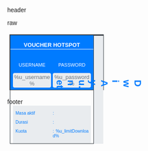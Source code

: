 header
<html xmlns="http://www.w3.org/1999/xhtml"><head>
	<title>Voucher Hotspot</title>
	<style>
		.f10{font-size:10px}.f11{font-size:11px}.f12{font-size:12px}.f13{font-size:13px}.f14{font-size:14px}.f15{font-size:15px}.f16{font-size:16px}.small{font-weight:300}.normal{font-weight:400}.bold{font-weight:700}h6,h5,h4,h3,h2,h1{font-weight:700}h6{font-size:16px}h5{font-size:18px}h4{font-size:20px}h3{font-size:22px}h2{font-size:24px}h1{font-size:26px}.bg-blue{background-color:#007bff}.text-blue{color:#007bff}.bg-indigo{background-color:#6610f2}.text-indigo{color:#6610f2}.bg-purple{background-color:#6f42c1}.text-purple{color:#6f42c1}.bg-pink{background-color:#e83e8c}.text-pink{color:#e83e8c}.bg-red{background-color:#dc3545}.text-red{color:#dc3545}.bg-orange{background-color:#fd7e14}.text-orange{color:#fd7e14}.bg-yellow{background-color:#ffc107}.text-yellow{color:#ffc107}.bg-green{background-color:#28a745}.text-green{color:#28a745}.bg-teal{background-color:#20c997}.text-teal{color:#20c997}.bg-cyan{background-color:#17a2b8}.text-cyan{color:#17a2b8}.bg-white{background-color:#fff}.text-white{color:#fff}.bg-gray{background-color:#6c757d}.text-gray{color:#6c757d}.bg-dark{background-color:#343a40}.text-dark{color:#343a40}.bg-light{background-color:#e9ecef}.text-light{color:#e9ecef}@media print{.noprint{display:none}.pagebreak{page-break-after:always}}*,*:after,*:before{margin:0;padding:0;box-sizing:border-box}body{margin:20px;font-size:14px;font-family:sans-serif}img{width:auto;max-width:100%;height:auto !important}.container{width:220px;height:130px;display:inline-block;margin:5px}.row{display:flex;flex-wrap:wrap}.col-1,.col-2,.col-3,.col-4,.col-5,.col-6,.col-7,.col-8,.col-9,.col-10{position:relative;width:100%}.col-1{flex:0 0 10%;max-width:10%}.col-2{flex:0 0 20%;max-width:20%}.col-3{flex:0 0 30%;max-width:30%}.col-4{flex:0 0 40%;max-width:40%}.col-5{flex:0 0 50%;max-width:50%}.col-6{flex:0 0 60%;max-width:60%}.col-7{flex:0 0 70%;max-width:70%}.col-8{flex:0 0 80%;max-width:80%}.col-9{flex:0 0 90%;max-width:90%}.col-10{flex:0 0 100%;max-width:100%}.rotate-r45{-webkit-transform:rotate(45deg);-moz-transform:rotate(45deg);-ms-transform:rotate(45deg);-o-transform:rotate(45deg);transform:rotate(45deg)}.rotate-r90{-webkit-transform:rotate(90deg);-moz-transform:rotate(90deg);-ms-transform:rotate(90deg);-o-transform:rotate(90deg);transform:rotate(90deg)}.rotate-r180{-webkit-transform:rotate(180deg);-moz-transform:rotate(180deg);-ms-transform:rotate(180deg);-o-transform:rotate(180deg);transform:rotate(180deg)}.rotate-r-45{-webkit-transform:rotate(-45deg);-moz-transform:rotate(-45deg);-ms-transform:rotate(-45deg);-o-transform:rotate(-45deg);transform:rotate(-45deg)}.rotate-r-90{-webkit-transform:rotate(-90deg);-moz-transform:rotate(-90deg);-ms-transform:rotate(-90deg);-o-transform:rotate(-90deg);transform:rotate(-90deg)}.rotate-r-180{-webkit-transform:rotate(-180deg);-moz-transform:rotate(-180deg);-ms-transform:rotate(-180deg);-o-transform:rotate(-180deg);transform:rotate(-180deg)}.text-left{text-align:left}.text-right{text-align:right}.text-center{text-align:center}.m-0{margin:0px}.m-1{margin:2px}.m-2{margin:4px}.m-3{margin:6px}.m-4{margin:8px}.m-5{margin:10px}.mt-0{margin-top:0px}.mt-1{margin-top:2px}.mt-2{margin-top:4px}.mt-3{margin-top:6px}.mt-4{margin-top:8px}.mt-5{margin-top:10px}.mr-0{margin-right:0px}.mr-1{margin-right:2px}.mr-2{margin-right:4px}.mr-3{margin-right:6px}.mr-4{margin-right:8px}.mr-5{margin-right:10px}.mb-0{margin-bottom:0px}.mb-1{margin-bottom:2px}.mb-2{margin-bottom:4px}.mb-3{margin-bottom:6px}.mb-4{margin-bottom:8px}.mb-5{margin-bottom:10px}.ml-0{margin-left:0px}.ml-1{margin-left:2px}.ml-2{margin-left:4px}.ml-3{margin-left:6px}.ml-4{margin-left:8px}.ml-5{margin-left:10px}.p-0{padding:0px}.p-1{padding:2px}.p-2{padding:4px}.p-3{padding:6px}.p-4{padding:8px}.p-5{padding:10px}.pt-0{padding-top:0px}.pt-1{padding-top:2px}.pt-2{padding-top:4px}.pt-3{padding-top:6px}.pt-4{padding-top:8px}.pt-5{padding-top:10px}.pr-0{padding-right:0px}.pr-1{padding-right:2px}.pr-2{padding-right:4px}.pr-3{padding-right:6px}.pr-4{padding-right:8px}.pr-5{padding-right:10px}.pb-0{padding-bottom:0px}.pb-1{padding-bottom:2px}.pb-2{padding-bottom:4px}.pb-3{padding-bottom:6px}.pb-4{padding-bottom:8px}.pb-5{padding-bottom:10px}.pl-0{padding-left:0px}.pl-1{padding-left:2px}.pl-2{padding-left:4px}.pl-3{padding-left:6px}.pl-4{padding-left:8px}.pl-5{padding-left:10px}.border-0{border:0px solid #dee2e6}.border-1{border:1px solid #dee2e6}.border-2{border:2px solid #dee2e6}.border-3{border:3px solid #dee2e6}.border-4{border:4px solid #dee2e6}.border-5{border:5px solid #dee2e6}.border-top-0{border-top:0px solid #dee2e6}.border-top-1{border-top:1px solid #dee2e6}.border-top-2{border-top:2px solid #dee2e6}.border-top-3{border-top:3px solid #dee2e6}.border-top-4{border-top:4px solid #dee2e6}.border-top-5{border-top:5px solid #dee2e6}.border-right-0{border-right:0px solid #dee2e6}.border-right-1{border-right:1px solid #dee2e6}.border-right-2{border-right:2px solid #dee2e6}.border-right-3{border-right:3px solid #dee2e6}.border-right-4{border-right:4px solid #dee2e6}.border-right-5{border-right:5px solid #dee2e6}.border-left-0{border-left:0px solid #dee2e6}.border-left-1{border-left:1px solid #dee2e6}.border-left-2{border-left:2px solid #dee2e6}.border-left-3{border-left:3px solid #dee2e6}.border-left-4{border-left:4px solid #dee2e6}.border-left-5{border-left:5px solid #dee2e6}.border-bottom-0{border-bottom:0px solid #dee2e6}.border-bottom-1{border-bottom:1px solid #dee2e6}.border-bottom-2{border-bottom:2px solid #dee2e6}.border-bottom-3{border-bottom:3px solid #dee2e6}.border-bottom-4{border-bottom:4px solid #dee2e6}.border-bottom-5{border-bottom:5px solid #dee2e6}.border-blue{border-color:#007bff}.border-indigo{border-color:#6610f2}.border-purple{border-color:#6f42c1}.border-pink{border-color:#e83e8c}.border-red{border-color:#dc3545}.border-orange{border-color:#fd7e14}.border-yellow{border-color:#ffc107}.border-green{border-color:#28a745}.border-teal{border-color:#20c997}.border-cyan{border-color:#17a2b8}.border-white{border-color:#fff}.border-gray{border-color:#6c757d}.border-dark{border-color:#343a40}.border-light{border-color:#e9ecef}.rounded-sm{border-radius:.2rem !important}.rounded{border-radius:.25rem !important}.rounded-top{border-top-left-radius:.25rem !important;border-top-right-radius:.25rem !important}.rounded-right{border-top-right-radius:.25rem !important;border-bottom-right-radius:.25rem !important}.rounded-bottom{border-bottom-right-radius:.25rem !important;border-bottom-left-radius:.25rem !important}.rounded-left{border-top-left-radius:.25rem !important;border-bottom-left-radius:.25rem !important}.rounded-lg{border-radius:.3rem !important}.rounded-circle{border-radius:50% !important}.rounded-pill{border-radius:50rem !important}.rounded-0{border-radius:0 !important}

</style>
	<script type="text/javascript" src="https://www.netme.id/js/qr/jquery.min.js"></script>
	<script type="text/javascript" src="https://www.netme.id/js/qr/qrcode.js"></script>
	<script>
		function netme_id(e){var i=e.match(/^([0-9]+)([smhdw]+)?(([0-9]+)([smhdw]+))?/i),t=i[1],s=i[2],a=", "+i[4],m=i[5];if(i[4]||(a=""),"4w2d"===i[0])document.write("1 Bulan");else{if("s"===s)var r="detik";else if("m"===s)r="menit";else if("h"===s)r="jam";else if("d"===s)r="hari";else if("w"===s)r="minggu";else r="";if("s"===m)var n="detik";else if("m"===m)n="menit";else if("h"===m)n="jam";else if("d"===m)n="hari";else if("w"===m)n="minggu";else n="";document.write(t+" "+r+a+" "+n)}}function rupiah(e){var i=e.match(/(^[1-9][0-9]+)/i)[0].toString(),t=i.length%3,s="Rp. "+i.substr(0,t),a=i.substr(t).match(/\d{3}/g);a&&(separator=t?".":"",s+=separator+a.join(".")),document.write(s)}
	</script>
</head>
<body>	</body></html>

raw

<div class="container bg-blue border-1 border-dark">
  <div class="row">
  	<div class="col-9 border-1 border-dark">
	<div class="row">
		<div class="col-10 pt-1">
			<p class="f13 bold text-center border-bottom-1 border-white text-white pb-1">VOUCHER HOTSPOT</p>
		</div>
	</div>
	<div class="row mt-2 ml-2 mr-2">
		<div class="col-5 text-center p-1">
			<p class="f11 text-white">USERNAME</p>
			<p class="f13 text-gray bg-light pt-1 pb-1 rounded">%u_username%</p>
		</div>
		<div class="col-5 text-center p-1">
			<p class="f11 text-white">PASSWORD</p>
			<p class="f13 text-gray bg-light pt-1 pb-1 rounded">%u_password%</p>
		</div>
	</div>
	<div class="row">
		<div class="col-10 text-center mb-1">
			<h5 class="text-white"><script>rupiah('%u_moneyPaid%');</script></h5>
		</div>
	</div>
	<div class="row bg-light ml-3 mr-3">
		<div class="col-5 p-1 text-blue">
			<p class="f10 pl-2">Masa aktif</p>
			<p class="f10 pl-2">Durasi</p>
			<p class="f10 pl-2">Kuota</p>
		</div>
		<div class="col-5 p-1 text-blue">
			<p class="f10"><span class="pr-2">:</span><script>netme_id('%u_timeLeft% ');</script></p>
			<p class="f10"><span class="pr-2">:</span><script>netme_id('%u_limitUptime%');</script></p>
			<p class="f10"><span class="pr-2">:</span>%u_limitDownload%</p>
		</div>
	</div>
	</div>
	<div class="col-1 bg-light border-top-2 border-dark">
		<h3 class="rotate-r90 mt-5 text-blue">DwiAyu.net</h3>
	</div>
  </div>
</div>

footer
<html><head></head><body>
</body></html>
